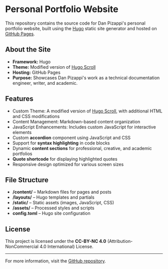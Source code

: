 # Personal Portfolio Website

This repository contains the source code for Dan Pizappi's personal portfolio website, built using the [Hugo](https://gohugo.io/) static site generator and hosted on [GitHub Pages](https://pages.github.com/).

## About the Site

- **Framework:** Hugo
- **Theme:** Modified version of [Hugo Scroll](https://themes.gohugo.io/themes/hugo-scroll/)
- **Hosting:** GitHub Pages
- **Purpose:** Showcases Dan Pizappi's work as a technical documentation engineer, writer, and academic.

## Features

- Custom Theme: A modified version of [Hugo Scroll](https://themes.gohugo.io/themes/hugo-scroll/), with additional HTML and CSS modifications
- Content Management: Markdown-based content organization
- JavaScript Enhancements: Includes custom JavaScript for interactive elements
- Custom **accordion** component using JavaScript and CSS
- Support for **syntax highlighting** in code blocks
- Dynamic **content sections** for professional, creative, and academic portfolios
- **Quote shortcode** for displaying highlighted quotes
- Responsive design optimized for various screen sizes

## File Structure

- **/content/** – Markdown files for pages and posts
- **/layouts/** – Hugo templates and partials
- **/static/** – Static assets (images, JavaScript, CSS)
- **/assets/** – Processed styles and scripts
- **config.toml** – Hugo site configuration

## License

This project is licensed under the **CC-BY-NC 4.0** (Attribution-NonCommercial 4.0 International) License.

---

For more information, visit the [GitHub repository](https://github.com/DjP-iX/DjP).
